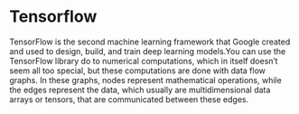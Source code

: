 # Tensorflow 

TensorFlow is the second machine learning framework that Google created and used to design, build, and train deep learning models.You can use the TensorFlow library do to numerical computations, which in itself doesn’t seem all too special, but these computations are done with data flow graphs. In these graphs, nodes represent mathematical operations, while the edges represent the data, which usually are multidimensional data arrays or tensors, that are communicated between these edges.